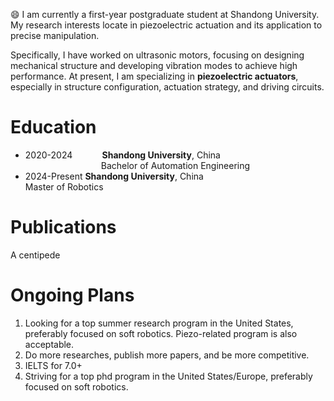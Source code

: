 
:smile: I am currently a first-year postgraduate student at Shandong University. My research interests locate in piezoelectric actuation and its application to precise manipulation. 

Specifically, I have worked on ultrasonic motors, focusing on designing mechanical structure and developing vibration modes to achieve high performance. At present, I am specializing in **piezoelectric actuators**, especially in structure configuration, actuation strategy, and driving circuits.

Education
======
- 2020-2024       &nbsp; &nbsp; &nbsp; &nbsp; &nbsp;&nbsp;         **Shandong University**, China \
                          <center> Bachelor of Automation Engineering </center>
- 2024-Present             **Shandong University**, China\
                           Master of Robotics
  
Publications
======
A centipede 

Ongoing Plans
======
1. Looking for a top summer research program in the United States, preferably focused on soft robotics. Piezo-related program is also acceptable.
2. Do more researches, publish more papers, and be more competitive.
3. IELTS for 7.0+
4. Striving for a top phd program in the United States/Europe, preferably focused on soft robotics.
